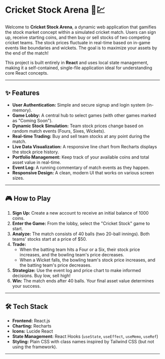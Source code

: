 # Cricket Stock Arena 🏏💹

Welcome to **Cricket Stock Arena**, a dynamic web application that gamifies the stock market concept within a simulated cricket match. Users can sign up, receive starting coins, and then buy or sell stocks of two competing cricket teams. The stock prices fluctuate in real-time based on in-game events like boundaries and wickets. The goal is to maximize your assets by the end of the match!

This project is built entirely in **React** and uses local state management, making it a self-contained, single-file application ideal for understanding core React concepts.

---

## ✨ Features

- **User Authentication:** Simple and secure signup and login system (in-memory).
- **Game Lobby:** A central hub to select games (with other games marked as "Coming Soon").
- **Dynamic Stock Simulation:** Team stock prices change based on random match events (Fours, Sixes, Wickets).
- **Real-time Trading:** Buy and sell team stocks at any point during the match.
- **Live Data Visualization:** A responsive line chart from Recharts displays the stock price history.
- **Portfolio Management:** Keep track of your available coins and total asset value in real-time.
- **Event Log:** A running commentary of match events as they happen.
- **Responsive Design:** A clean, modern UI that works on various screen sizes.

---

## 🎮 How to Play

1. **Sign Up:** Create a new account to receive an initial balance of 1000 coins.
2. **Enter the Game:** From the lobby, select the "Cricket Stock" game to start.
3. **Analyze:** The match consists of 40 balls (two 20-ball innings). Both teams' stocks start at a price of $50.
4. **Trade:**
   - When the batting team hits a Four or a Six, their stock price increases, and the bowling team's price decreases.
   - When a Wicket falls, the bowling team's stock price increases, and the batting team's price decreases.
5. **Strategize:** Use the event log and price chart to make informed decisions. Buy low, sell high!
6. **Win:** The match ends after 40 balls. Your final asset value determines your success.

---

## 🛠️ Tech Stack

- **Frontend:** React.js  
- **Charting:** Recharts  
- **Icons:** Lucide React  
- **State Management:** React Hooks (`useState`, `useEffect`, `useMemo`, `useRef`)  
- **Styling:** Plain CSS with class names inspired by Tailwind CSS (but not using the framework).  

---


